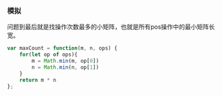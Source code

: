 ### 模拟

问题到最后就是找操作次数最多的小矩阵，也就是所有pos操作中的最小矩阵长宽。

```js
var maxCount = function(m, n, ops) {
    for(let op of ops){
        m = Math.min(m, op[0])
        n = Math.min(n, op[1]) 
    }
    return m * n
};
```

